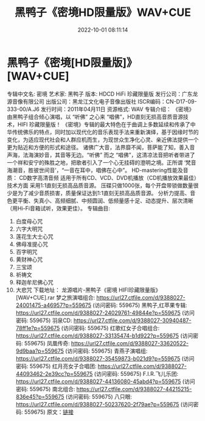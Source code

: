 ﻿---
title: 黑鸭子《密境HD限量版》WAV+CUE
date: 2022-10-01 08:11:14
categories: WAV车载音乐、镜像
tags: 华语中文
---
# 黑鸭子《密境[HD限量版]》[WAV+CUE]

专辑中文名: 密境
艺术家: 黑鸭子
版本: HDCD HiFi 珍藏限量版
发行公司：广东龙源音像有限公司
出版公司：黑龙江文化电子音像出版社
ISCR编码：CN-D17-09-333-00/A.J6
发行时间：2011年04月11日
资源格式: WAV
专辑介绍：
《密境》由黑鸭子组合倾心演唱，以 “听佛” 之心来 “唱佛”，HD直刻无损高音质音源技术，HIFI 珍藏限量版！
《密境》专辑的最大特色在于曲调上多数延续和传承了中华传统佛乐的特点，同时加以现代化的音乐表现手法来重新演绎，基于因缘时节的变化，为适应现代社会和人群应机而生，为现世众生净化心灵、亲近佛法提供一个更为贴近和方便的形式和途径。
诸佛广大音，法界靡不闻，菩萨能了知，善入音声海，法海演妙音，其音等无边。“听佛” 而之
“唱佛”，这清凉法音把听者带进了一个祥和安宁的殊胜之地，把歌者引入了一个心无挂碍的澄明之境。正所谓
‘梵音海潮音，胜彼世间音’，“一音在耳中，唱佛在心中”。
HD-mastering性能及音质：
CD数字高清音频
适用于所有CD、VCD、DVD机播放（CD机播放效果最佳）技术方面 采用1:1直刻无损高品质音源。
压碟只做1000张，每个开盘带锁做数量很少是为了减少音质损害，质量保证达到1:1直刻无损高品质音源。
分析力提高、音色更平衡、失真小、高频细腻、中频圆润、低频量感十足、动态提升、层次清晰（用Hi-Fi音箱试听，效果更佳）。
专辑曲目:
01. 白度母心咒
02. 六字大明咒
03. 莲花生大士心咒
04. 佛母准提心咒
05. 百字明咒
06. 黄财神心咒
07. 三宝颂
08. 祈祷文
09. 释迦牟尼佛心咒
10. 大悲咒
下载地址：
龙源唱片-黑鸭子《密境
HIFI珍藏限量版》[WAV+CUE].rar
梦之旅演唱组合: https://url27.ctfile.com/d/9388027-24001475-a46957?p=559675
(访问密码: 559675)
黑鸭子,红苹果专辑: https://url27.ctfile.com/d/9388027-24029761-49844e?p=559675
(访问密码: 559675)
羽泉CD: https://url27.ctfile.com/d/9388027-30940487-78ff1e?p=559675
(访问密码: 559675)
红歌红女子合唱组合: https://url27.ctfile.com/d/9388027-33135474-b1d922?p=559675
(访问密码: 559675)
凤凰传奇: https://url27.ctfile.com/d/9388027-33620522-9d9baa?p=559675
(访问密码: 559675)
青燕子演唱组: https://url27.ctfile.com/d/9388027-35459873-b021d9?p=559675
(访问密码: 559675)
红月亮女子合唱团: https://url27.ctfile.com/d/9388027-44093462-2e39cc?p=559675
(访问密码: 559675)
F.I.R.飞儿乐团: https://url27.ctfile.com/d/9388027-44136080-45abd4?p=559675
(访问密码: 559675)
南北组合: https://url27.ctfile.com/d/9388027-44215215-836e45?p=559675
(访问密码: 559675)
八只眼: https://url27.ctfile.com/d/9388027-50237620-2f79ae?p=559675
(访问密码: 559675)
原文：[链接](https://blog.sina.com.cn/s/blog_1647c7e7601030zp1.html)